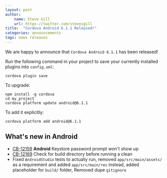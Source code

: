 ```yaml
---
layout: post
author:
    name: Steve Gill
    url: https://twitter.com/stevesgill
title:  "Cordova Android 6.1.1 Released!"
categories: announcements
tags: news releases
---
```


We are happy to announce that `Cordova Android 6.1.1` has been released! 

Run the following command in your project to save your currently installed plugins into `config.xml`:

    cordova plugin save

To upgrade:

    npm install -g cordova
    cd my_project
    cordova platform update android@6.1.1

To add it explicitly:

    cordova platform add android@6.1.1

<!--more-->
## What's new in Android
* [CB-12159](https://issues.apache.org/jira/browse/CB-12159) **Android** Keystore password prompt won't show up
* [CB-12169](https://issues.apache.org/jira/browse/CB-12169) Check for build directory before running a clean
* Fixed `AndroidStudio` tests to actually run, removed `app/src/main/assets/` as a requirement and added `app/src/main/res` instead, added placeholder for `build/` folder, Removed dupe `gitignore`

